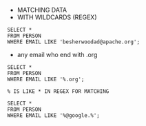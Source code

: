 - MATCHING DATA 
- WITH WILDCARDS (REGEX)

```
SELECT * 
FROM PERSON
WHERE EMAIL LIKE 'besherwoodad@apache.org';
```

- any email who end with .org
```
SELECT * 
FROM PERSON
WHERE EMAIL LIKE '%.org';
```

```
% IS LIKE * IN REGEX FOR MATCHING
```

```
SELECT * 
FROM PERSON
WHERE EMAIL LIKE '%@google.%';
```
